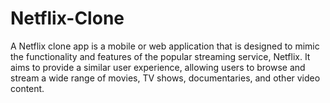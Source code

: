 # Netflix-Clone
A Netflix clone app is a mobile or web application that is designed to mimic the functionality and features of the popular streaming service, Netflix. It aims to provide a similar user experience, allowing users to browse and stream a wide range of movies, TV shows, documentaries, and other video content.
